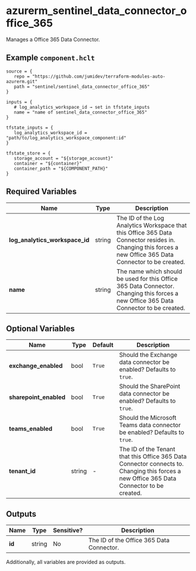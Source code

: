 # azurerm_sentinel_data_connector_office_365

Manages a Office 365 Data Connector.

## Example `component.hclt`

```hcl
source = {
   repo = "https://github.com/jumidev/terraform-modules-auto-azurerm.git"   
   path = "sentinel/sentinel_data_connector_office_365"   
}

inputs = {
   # log_analytics_workspace_id → set in tfstate_inputs
   name = "name of sentinel_data_connector_office_365"   
}

tfstate_inputs = {
   log_analytics_workspace_id = "path/to/log_analytics_workspace_component:id"   
}

tfstate_store = {
   storage_account = "${storage_account}"   
   container = "${container}"   
   container_path = "${COMPONENT_PATH}"   
}

```

## Required Variables

| Name | Type |  Description |
| ---- | --------- |  ----------- |
| **log_analytics_workspace_id** | string |  The ID of the Log Analytics Workspace that this Office 365 Data Connector resides in. Changing this forces a new Office 365 Data Connector to be created. | 
| **name** | string |  The name which should be used for this Office 365 Data Connector. Changing this forces a new Office 365 Data Connector to be created. | 

## Optional Variables

| Name | Type |  Default  |  Description |
| ---- | --------- |  ----------- | ----------- |
| **exchange_enabled** | bool |  `True`  |  Should the Exchange data connector be enabled? Defaults to `true`. | 
| **sharepoint_enabled** | bool |  `True`  |  Should the SharePoint data connector be enabled? Defaults to `true`. | 
| **teams_enabled** | bool |  `True`  |  Should the Microsoft Teams data connector be enabled? Defaults to `true`. | 
| **tenant_id** | string |  -  |  The ID of the Tenant that this Office 365 Data Connector connects to. Changing this forces a new Office 365 Data Connector to be created. | 



## Outputs

| Name | Type | Sensitive? | Description |
| ---- | ---- | --------- | --------- |
| **id** | string | No  | The ID of the Office 365 Data Connector. | 

Additionally, all variables are provided as outputs.
